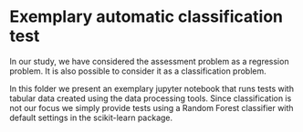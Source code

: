
# Exemplary automatic classification test

In our study, we have considered the assessment problem as a regression problem. It is also possible to consider it as a classification problem.

In this folder we present an exemplary jupyter notebook that runs tests with tabular data created using the data processing tools. Since classification is not our focus we simply provide tests using a Random Forest classifier with default settings in the scikit-learn package. 

